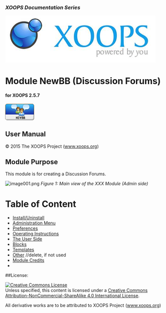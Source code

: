 ### _XOOPS Documentation Series_
![logoXoops.jpg](assets/logoXoops.jpg)

# Module NewBB (Discussion Forums)
#### for XOOPS 2.5.7
      
![logoModule.png](assets/logoModule.png)
            
## User Manual

© 2015 The XOOPS Project (www.xoops.org)    

## Module Purpose 

This module is for creating a Discussion Forums.

![image001.png](assets/image001.png)
*Figure 1: Main view of the XXX Module (Admin side)*

# Table of Content

* [Install/Uninstall](book/1install.md)
* [Administration Menu](book/2administration.md)
* [Preferences](book/3preferences.md)
* [Operating Instructions](book/4operations.md)
* [The User Side](book/5userside.md)
* [Blocks](book/6blocks.md)
* [Templates](book/7templates.md)
* [Other](book/8other.md) //delete, if not used
* [Module Credits](book/9credits.md)
* 

##License:

<a rel="license" href="http://creativecommons.org/licenses/by-nc-sa/4.0/"><img alt="Creative Commons License" style="border-width:0" src="https://i.creativecommons.org/l/by-nc-sa/4.0/88x31.png" /></a><br />Unless specified, this content is licensed under a <a rel="license" href="http://creativecommons.org/licenses/by-nc-sa/4.0/">Creative Commons Attribution-NonCommercial-ShareAlike 4.0 International License</a>.

All derivative works are to be attributed to XOOPS Project (www.xoops.org)
